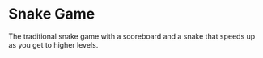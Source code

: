 # Snake Game
The traditional snake game with a scoreboard and a snake that speeds up as you get to higher levels.
